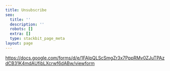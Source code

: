```yaml
---
title: Unsubscribe
seo:
  title: ''
  description: ''
  robots: []
  extra: []
  type: stackbit_page_meta
layout: page
---
```

<https://docs.google.com/forms/d/e/1FAIpQLScSmgZr3x7PppRMv0ZJuTPAzdCB31K4mdAUfibLXcrwf6dABw/viewform>

